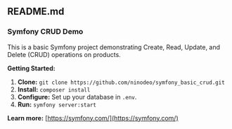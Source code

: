 ## **README.md**

### **Symfony CRUD Demo**

This is a basic Symfony project demonstrating Create, Read, Update, and Delete (CRUD) operations on products.

**Getting Started:**

1. **Clone:** `git clone https://github.com/ninodeo/symfony_basic_crud.git`
2. **Install:** `composer install`
3. **Configure:** Set up your database in `.env`.
4. **Run:** `symfony server:start`

**Learn more:** [https://symfony.com/](https://symfony.com/)
